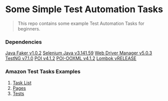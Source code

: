 # Some Simple Test Automation Tasks
> This repo contains some example Test Automation Tasks for beginners.

### Dependencies
[Java Faker v1.0.2](https://mvnrepository.com/artifact/com.github.javafaker/javafaker)
[Selenium Java v3.141.59](https://mvnrepository.com/artifact/org.seleniumhq.selenium/selenium-java)
[Web Driver Manager v5.0.3](https://mvnrepository.com/artifact/io.github.bonigarcia/webdrivermanager)
[TestNG v7.1.0](https://mvnrepository.com/artifact/org.testng/testng/7.1.0)
[POI v4.1.2](https://mvnrepository.com/artifact/org.apache.poi/poi)
[POI-OOXML v4.1.2](https://mvnrepository.com/artifact/org.apache.poi/poi-ooxml)
[Lombok vRELEASE](https://mvnrepository.com/artifact/org.projectlombok/lombok)


### Amazon Test Tasks Examples
1. [Task List](https://github.com/esalkan/TestAutomationTasks/blob/master/src/test/java/com/amazon/Tasks)<br>
2. [Pages](https://github.com/esalkan/TestAutomationTasks/tree/master/src/test/java/com/amazon/pages)<br>
3. [Tests](https://github.com/esalkan/TestAutomationTasks/tree/master/src/test/java/com/amazon/tests)<br>


